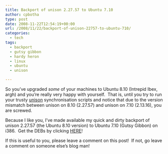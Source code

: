 ```yaml
---
title: Backport of unison 2.27.57 to Ubuntu 7.10
author: cpbotha
type: post
date: 2008-11-22T12:54:19+00:00
url: /2008/11/22/backport-of-unison-22757-to-ubuntu-710/
categories:
  - tech
tags:
  - backport
  - gutsy gibbon
  - hardy heron
  - linux
  - ubuntu
  - unison

---
```

So you&#8217;ve upgraded _some_ of your machines to Ubuntu 8.10 (Intrepid Ibex, argh) and you&#8217;re really very happy with yourself.  That is, until you try to run your trusty [unison][1] synchronisation scripts and notice that due to the version mismatch between unison on 8.10 (2.27.57) and unison on 7.10 (2.13.16), you are screwed.

Because I like you, I&#8217;ve made available my quick and dirty backport of unison 2.27.57 (the Ubuntu 8.10 version) to Ubuntu 7.10 (Gutsy Gibbon) on i386.  Get the DEBs by clicking [HERE][2]!

If this is useful to you, please leave a comment on this post!  If not, go leave a comment on someone else&#8217;s blog man!

 [1]: http://www.cis.upenn.edu/~bcpierce/unison/ "link to unison website"
 [2]: http://visualisation.tudelft.nl/~cpbotha/files/unison_2.27_gutsy_backport/ "unison 2.27.57 gutsy backport debs"
